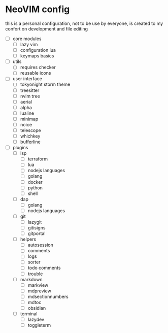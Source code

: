 # NeoVIM config

this is a personal configuration, not to be use by everyone, is created to my confort on development and file editing

- [ ] core modules
	- [ ] lazy vim
	- [ ] configuration lua
	- [ ] keymaps basics
- [ ] utils
	- [ ] requires checker
	- [ ] reusable icons
- [ ] user interface
	- [ ] tokyonight storm theme
	- [ ] treesitter
	- [ ] nvim tree
	- [ ] aerial
	- [ ] alpha
	- [ ] lualine
	- [ ] minimap
	- [ ] noice
	- [ ] telescope
	- [ ] whichkey
	- [ ] bufferline
- [ ] plugins
	- [ ] lsp
		- [ ] terraform
		- [ ] lua
		- [ ] nodejs languages
		- [ ] golang
		- [ ] docker
		- [ ] python
		- [ ] shell
	- [ ] dap
		- [ ] golang
		- [ ] nodejs languages
	- [ ] git
		- [ ] lazygit
		- [ ] gitisigns
		- [ ] gitportal
	- [ ] helpers
		- [ ] autosession
		- [ ] comments
		- [ ] logs
		- [ ] sorter
		- [ ] todo comments
		- [ ] trouble
	- [ ] markdown
		- [ ] markview
		- [ ] mdpreview
		- [ ] mdsectionnumbers
		- [ ] mdtoc
		- [ ] obsidian
	- [ ] terminal
		- [ ] lazydev
		- [ ] toggleterm
